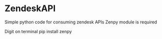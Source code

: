 # ZendeskAPI

Simple python code for consuming zendesk APIs
Zenpy module is required

Digit on terminal
pip install zenpy
